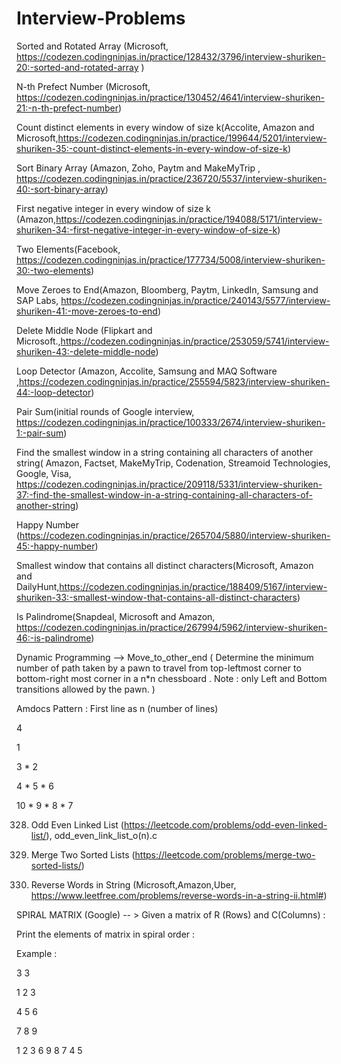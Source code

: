 # Interview-Problems

Sorted and Rotated Array   (Microsoft, https://codezen.codingninjas.in/practice/128432/3796/interview-shuriken-20:-sorted-and-rotated-array )

N-th Prefect Number (Microsoft, https://codezen.codingninjas.in/practice/130452/4641/interview-shuriken-21:-n-th-prefect-number)

Count distinct elements in every window of size k(Accolite, Amazon and Microsoft,https://codezen.codingninjas.in/practice/199644/5201/interview-shuriken-35:-count-distinct-elements-in-every-window-of-size-k) 

Sort Binary Array (Amazon, Zoho, Paytm and MakeMyTrip , https://codezen.codingninjas.in/practice/236720/5537/interview-shuriken-40:-sort-binary-array)

First negative integer in every window of size k (Amazon,https://codezen.codingninjas.in/practice/194088/5171/interview-shuriken-34:-first-negative-integer-in-every-window-of-size-k)

Two Elements(Facebook, https://codezen.codingninjas.in/practice/177734/5008/interview-shuriken-30:-two-elements)

Move Zeroes to End(Amazon, Bloomberg, Paytm, LinkedIn, Samsung and SAP Labs, https://codezen.codingninjas.in/practice/240143/5577/interview-shuriken-41:-move-zeroes-to-end)

Delete Middle Node (Flipkart and Microsoft.,https://codezen.codingninjas.in/practice/253059/5741/interview-shuriken-43:-delete-middle-node)

Loop Detector (Amazon, Accolite, Samsung and MAQ Software ,https://codezen.codingninjas.in/practice/255594/5823/interview-shuriken-44:-loop-detector)

Pair Sum(initial rounds of Google interview, https://codezen.codingninjas.in/practice/100333/2674/interview-shuriken-1:-pair-sum)

Find the smallest window in a string containing all characters of another string( Amazon, Factset, MakeMyTrip, Codenation, Streamoid Technologies, Google, Visa,
https://codezen.codingninjas.in/practice/209118/5331/interview-shuriken-37:-find-the-smallest-window-in-a-string-containing-all-characters-of-another-string)

Happy Number (https://codezen.codingninjas.in/practice/265704/5880/interview-shuriken-45:-happy-number)

Smallest window that contains all distinct characters(Microsoft, Amazon and DailyHunt,https://codezen.codingninjas.in/practice/188409/5167/interview-shuriken-33:-smallest-window-that-contains-all-distinct-characters)

Is Palindrome(Snapdeal, Microsoft and Amazon, https://codezen.codingninjas.in/practice/267994/5962/interview-shuriken-46:-is-palindrome)

Dynamic Programming --> Move_to_other_end ( Determine the minimum number of path taken by a pawn to travel from top-leftmost corner to bottom-right most corner in a n*n chessboard . Note : only Left and Bottom transitions allowed by the pawn. )

Amdocs Pattern : 
First line as n (number of lines) 

4

1

3 * 2

4 * 5 * 6

10 * 9 * 8 * 7

328. Odd Even Linked List (https://leetcode.com/problems/odd-even-linked-list/),
odd_even_link_list_o(n).c

21. Merge Two Sorted Lists (https://leetcode.com/problems/merge-two-sorted-lists/)

186. Reverse Words in String (Microsoft,Amazon,Uber, https://www.leetfree.com/problems/reverse-words-in-a-string-ii.html#)

SPIRAL MATRIX (Google) -- > Given a matrix of R (Rows)  and C(Columns) : 

Print the elements of matrix in spiral order : 

Example : 

3 3

1 2 3

4 5 6

7 8 9

1 2 3 6 9 8 7 4 5 
